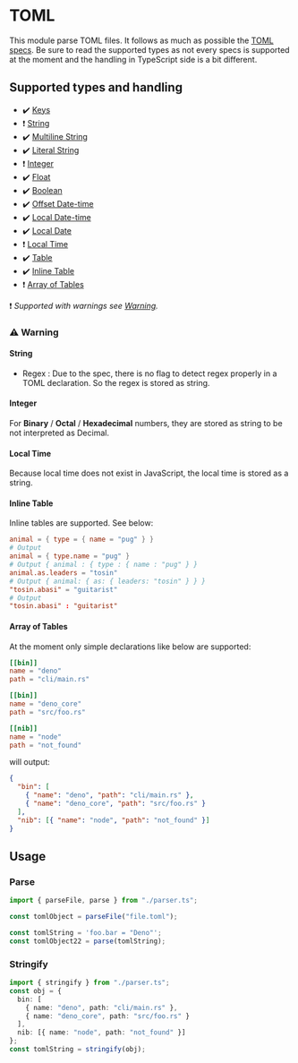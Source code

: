 # TOML

This module parse TOML files. It follows as much as possible the
[TOML specs](https://github.com/toml-lang/toml). Be sure to read the supported
types as not every specs is supported at the moment and the handling in
TypeScript side is a bit different.

## Supported types and handling

- :heavy_check_mark: [Keys](https://github.com/toml-lang/toml#string)
- :exclamation: [String](https://github.com/toml-lang/toml#string)
- :heavy_check_mark:
  [Multiline String](https://github.com/toml-lang/toml#string)
- :heavy_check_mark: [Literal String](https://github.com/toml-lang/toml#string)
- :exclamation: [Integer](https://github.com/toml-lang/toml#integer)
- :heavy_check_mark: [Float](https://github.com/toml-lang/toml#float)
- :heavy_check_mark: [Boolean](https://github.com/toml-lang/toml#boolean)
- :heavy_check_mark:
  [Offset Date-time](https://github.com/toml-lang/toml#offset-date-time)
- :heavy_check_mark:
  [Local Date-time](https://github.com/toml-lang/toml#local-date-time)
- :heavy_check_mark: [Local Date](https://github.com/toml-lang/toml#local-date)
- :exclamation: [Local Time](https://github.com/toml-lang/toml#local-time)
- :heavy_check_mark: [Table](https://github.com/toml-lang/toml#table)
- :heavy_check_mark: [Inline Table](https://github.com/toml-lang/toml#inline-table)
- :exclamation: [Array of Tables](https://github.com/toml-lang/toml#array-of-tables)

:exclamation: _Supported with warnings see [Warning](#Warning)._

### :warning: Warning

#### String

- Regex : Due to the spec, there is no flag to detect regex properly
  in a TOML declaration. So the regex is stored as string.

#### Integer

For **Binary** / **Octal** / **Hexadecimal** numbers,
they are stored as string to be not interpreted as Decimal.

#### Local Time

Because local time does not exist in JavaScript, the local time is stored as a string.

#### Inline Table

Inline tables are supported. See below:

```toml
animal = { type = { name = "pug" } }
# Output
animal = { type.name = "pug" }
# Output { animal : { type : { name : "pug" } }
animal.as.leaders = "tosin"
# Output { animal: { as: { leaders: "tosin" } } }
"tosin.abasi" = "guitarist"
# Output
"tosin.abasi" : "guitarist"
```

#### Array of Tables

At the moment only simple declarations like below are supported:

```toml
[[bin]]
name = "deno"
path = "cli/main.rs"

[[bin]]
name = "deno_core"
path = "src/foo.rs"

[[nib]]
name = "node"
path = "not_found"
```

will output:

```json
{
  "bin": [
    { "name": "deno", "path": "cli/main.rs" },
    { "name": "deno_core", "path": "src/foo.rs" }
  ],
  "nib": [{ "name": "node", "path": "not_found" }]
}
```

## Usage

### Parse

```ts
import { parseFile, parse } from "./parser.ts";

const tomlObject = parseFile("file.toml");

const tomlString = 'foo.bar = "Deno"';
const tomlObject22 = parse(tomlString);
```

### Stringify

```ts
import { stringify } from "./parser.ts";
const obj = {
  bin: [
    { name: "deno", path: "cli/main.rs" },
    { name: "deno_core", path: "src/foo.rs" }
  ],
  nib: [{ name: "node", path: "not_found" }]
};
const tomlString = stringify(obj);
```
